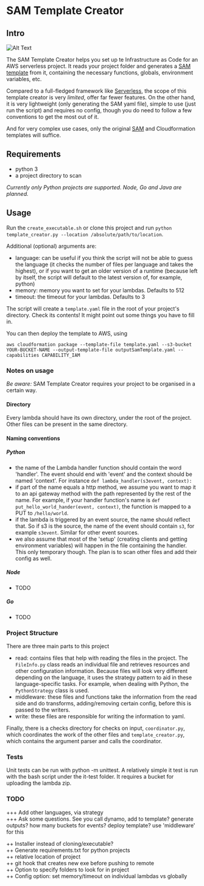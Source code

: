 # SAM Template Creator

## Intro

![Alt Text](https://cl.ly/886452a42910/Screen%252520Recording%2525202019-04-01%252520at%25252006.43%252520PM.gif)

The SAM Template Creator helps you set up te Infrastructure as Code for an AWS serverless project. It reads your project folder and generates a [SAM template][1] from it, containing the necessary
functions, globals, environment variables, etc.

Compared to a full-fledged framework like [Serverless][2], the scope of this template creator is very *limited*, offer far fewer features. 
On the other hand, it is very lightweight (only generating the SAM yaml file), simple to use (just run the script) and requires no config, though you 
do need to follow a few conventions to get the most out of it.

And for very complex use cases, only the original [SAM][1] and Cloudformation templates will suffice.

[1]: https://github.com/awslabs/serverless-application-model/blob/master/versions/2016-10-31.md
[2]: https://serverless.com/

## Requirements

- python 3
- a project directory to scan 

*Currently only Python projects are supported. Node, Go and Java are planned.*

## Usage

Run the `create_executable.sh` or clone this project and run `python template_creator.py --location /absolute/path/to/location`. 

Additional (optional) arguments are:
- language: can be useful if you think the script will not be able to guess the language (it checks the number of files per language and takes the highest), or if you want to get an older version
of a runtime (because left by itself, the script will default to the latest version of, for example, python)
- memory: memory you want to set for your lambdas. Defaults to 512
- timeout: the timeout for your lambdas. Defaults to 3

The script will create a `template.yaml` file in the root of your project's directory. Check its contents! It might point out some things you have to fill in.

You can then deploy the template to AWS, using 

`aws cloudformation package --template-file template.yaml --s3-bucket YOUR-BUCKET-NAME --output-template-file outputSamTemplate.yaml --capabilities CAPABILITY_IAM`

### Notes on usage

*Be aware:* SAM Template Creator requires your project to be organised in a certain way.

#### Directory

Every lambda should have its own directory, under the root of the project. Other files can be present in the same directory.

#### Naming conventions

##### Python

- the name of the Lambda handler function should contain the word 'handler'. The event should end with 'event' and the context should be named 'context'. For instance `def lambda_handler(s3event, context):`
- if part of the name equals a http method, we assume you want to map it to an api gateway method with the path represented by the rest of the name. For example, if your handler function's name
is `def put_hello_world_hander(event, context)`, the function is mapped to a PUT to `/hello/world`.
- if the lambda is triggered by an event source, the name should reflect that. So if s3 is the source, the name of the event should contain `s3`, for example `s3event`. Similar for other event sources.
- we also assume that most of the 'setup' (creating clients and getting environment variables) will happen in the file containing the handler. This only temporary though. The plan is to scan other files and add their config as well.

##### Node

- TODO

##### Go

- TODO

### Project Structure

There are three main parts to this project
- read: contains files that help with reading the files in the project. The `FileInfo.py` class reads an individual file and retrieves
resources and other configuration information. Because files will look very different depending on the language, it uses the strategy pattern
to aid in these language-specific tasks. For example, when dealing with Python, the `PythonStrategy` class is used.
- middleware: these files and functions take the information from the read side and do transforms, adding/removing certain config, before this is
passed to the writers.
- write: these files are responsible for writing the information to yaml.

Finally, there is a checks directory for checks on input, `coordinator.py`, which coordinates the work of the other files and `template_creator.py`,
which contains the argument parser and calls the coordinator.

### Tests

Unit tests can be run with python -m unittest. A relatively simple it test is run with the bash script under the it-test folder. It requires a bucket for uploading the lambda zip.

### TODO

+++ Add other languages, via strategy  
+++ Ask some questions. See you call dynamo, add to template? generate outputs? how many buckets for events? deploy template? use 'middleware' for this 

++ Installer instead of cloning/executable?  
++ Generate requirements.txt for python projects  
++ relative location of project  
++ git hook that creates new exe before pushing to remote  
++ Option to specify folders to look for in project  
++ Config option: set memory/timeout on individual lambdas vs globally
